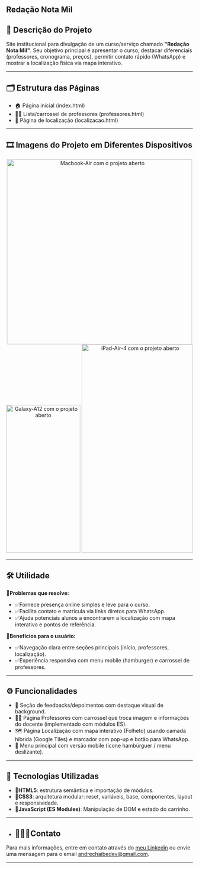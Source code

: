 ## Redação Nota Mil

## 📃 Descrição do Projeto
Site institucional para divulgação de um curso/serviço chamado **"Redação Nota Mil"**. Seu objetivo principal é apresentar o curso, destacar diferenciais (professores, cronograma, preços), permitir contato rápido (WhatsApp) e mostrar a localização física via mapa interativo.

---

## 🗂️ Estrutura das Páginas
- 🏠 Página inicial (index.html)
- 👨‍🏫 Lista/carrossel de professores (professores.html)
- 📍 Página de localização (localizacao.html)

---

## 🎞️ Imagens do Projeto em Diferentes Dispositivos
<div align="center">
  <img width="500" height="500" alt="Macbook-Air com o projeto aberto" src="https://github.com/user-attachments/assets/3f42b7dd-9d75-4a95-86a3-d3518a8d43c5" />
  <img width="200" height="400" alt="Galaxy-A12 com o projeto aberto" src="https://github.com/user-attachments/assets/fab86e2e-7cc5-4617-b38a-a26926058f21" />
  <img  width="300" height="564" alt="iPad-Air-4 com o projeto aberto" src="https://github.com/user-attachments/assets/e3425574-0c25-4bae-9a72-8e00b4a1e09d" />
</div>

---

## 🛠️ Utilidade

**🎯Problemas que resolve:**
- ✅Fornece presença online simples e leve para o curso.
- ✅Facilita contato e matrícula via links diretos para WhatsApp.
- ✅Ajuda potenciais alunos a encontrarem a localização com mapa interativo e pontos de referência.

**🎯Benefícios para o usuário:**
- ✅Navegação clara entre seções principais (início, professores, localização).
- ✅Experiência responsiva com menu mobile (hamburger) e carrossel de professores.

---

## ⚙️ Funcionalidades
- 💬 Seção de feedbacks/depoimentos com destaque visual de background.
- 👩‍🏫 Página Professores com carrossel que troca imagem e informações do docente (implementado com módulos ES).
- 🗺️ Página Localização com mapa interativo (Folheto) usando camada híbrida (Google Tiles) e marcador com pop-up e botão para WhatsApp.
- 🍔 Menu principal com versão mobile (ícone hambúrguer / menu deslizante).

---

## 🚀 Tecnologias Utilizadas
- 🔹**HTML5**: estrutura semântica e importação de módulos.
- 🔹**CSS3**: arquitetura modular: reset, variáveis, base, componentes, layout e responsividade.
- 🔹**JavaScript (ES Modules)**: Manipulação de DOM e estado do carrinho.

---

- ## 🧑🏻‍💻Contato
Para mais informações, entre em contato através do [meu Linkedin](https://www.linkedin.com/in/andre-chaibe/) ou envie uma mensagem para o email andrechaibedev@gmail.com.

---
